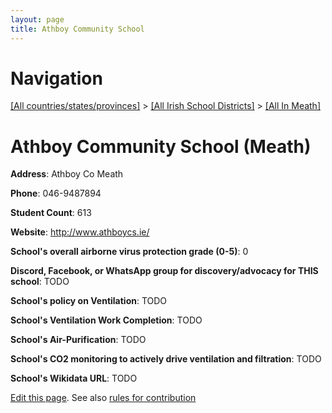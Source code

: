```yaml
---
layout: page
title: Athboy Community School
---
```

# Navigation

[[All countries/states/provinces]](../../..) > [[All Irish School Districts]](../..) > [[All In Meath]](..)

# Athboy Community School (Meath)

**Address**: Athboy Co Meath

**Phone**: 046-9487894

**Student Count**: 613

**Website**: <http://www.athboycs.ie/>

**School's overall airborne virus protection grade (0-5)**: 0

**Discord, Facebook, or WhatsApp group for discovery/advocacy for THIS school**: TODO

**School's policy on Ventilation**: TODO

**School's Ventilation Work Completion**: TODO

**School's Air-Purification**: TODO

**School's CO2 monitoring to actively drive ventilation and filtration**: TODO

**School's Wikidata URL**: TODO


[Edit this page](https://github.com/ventilate-schools/Ireland/edit/main/./Meath/Athboy_Community_School.md). See also [rules for contribution](../../../contribution-rules/)